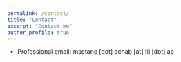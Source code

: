 ```yaml
---
permalink: /contact/
title: "Contact"
excerpt: "Contact me"
author_profile: true
---
```


* Professional email: mastane [dot] achab [at] tii [dot] ae
<!-- * You can also reach me at my personal email. -->

<!-- <img src="https://mastane.github.io/images/codec.png" width="70%" height="70%"> -->
